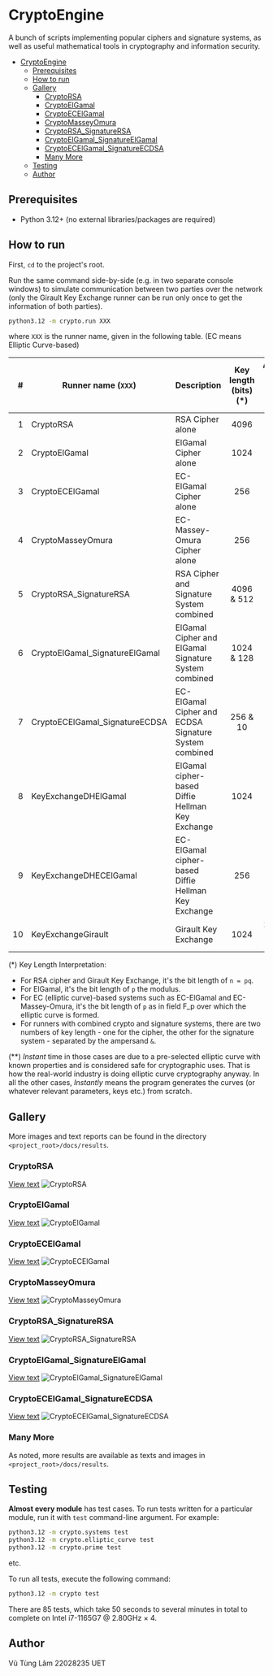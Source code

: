 # CryptoEngine

A bunch of scripts implementing popular ciphers and signature
systems, as well as useful mathematical tools in cryptography and
information security.

- [CryptoEngine](#cryptoengine)
  - [Prerequisites](#prerequisites)
  - [How to run](#how-to-run)
  - [Gallery](#gallery)
    - [CryptoRSA](#cryptorsa)
    - [CryptoElGamal](#cryptoelgamal)
    - [CryptoECElGamal](#cryptoecelgamal)
    - [CryptoMasseyOmura](#cryptomasseyomura)
    - [CryptoRSA\_SignatureRSA](#cryptorsa_signaturersa)
    - [CryptoElGamal\_SignatureElGamal](#cryptoelgamal_signatureelgamal)
    - [CryptoECElGamal\_SignatureECDSA](#cryptoecelgamal_signatureecdsa)
    - [Many More](#many-more)
  - [Testing](#testing)
  - [Author](#author)

## Prerequisites

- Python 3.12+ (no external libraries/packages are required)

## How to run

First, `cd` to the project's root.

Run the same command side-by-side (e.g. in two separate
console windows) to simulate communication between two
parties over the network (only the Girault Key Exchange
runner can be run only once to get the information of both
parties).

```sh
python3.12 -m crypto.run XXX
```

where `XXX` is the runner name, given in the following
table. (EC means Elliptic Curve-based)

|    # | Runner name (`XXX`)            | Description                                           | Key length (bits) (\*) | Approximate Time For Generating Key Pairs (seconds) |
| ---: | ------------------------------ | ----------------------------------------------------- | :--------------------: | :-------------------------------------------------: |
|    1 | CryptoRSA                      | RSA Cipher alone                                      |          4096          |                        5 - 6                        |
|    2 | CryptoElGamal                  | ElGamal Cipher alone                                  |          1024          |                        2 - 3                        |
|    3 | CryptoECElGamal                | EC-ElGamal Cipher alone                               |          256           |                  Instantly (\*\*)                   |
|    4 | CryptoMasseyOmura              | EC-Massey-Omura Cipher alone                          |          256           |                  Instantly (\*\*)                   |
|    5 | CryptoRSA_SignatureRSA         | RSA Cipher and Signature System combined              |       4096 & 512       |                (5 - 6) & (Instantly)                |
|    6 | CryptoElGamal_SignatureElGamal | ElGamal Cipher and ElGamal Signature System combined  |       1024 & 128       |                 (2 - 3) & (0.2 - 1)                 |
|    7 | CryptoECElGamal_SignatureECDSA | EC-ElGamal Cipher and ECDSA Signature System combined |        256 & 10        |          (Instantly (\*\*)) & (Instantly)           |
|    8 | KeyExchangeDHElGamal           | ElGamal cipher-based Diffie Hellman Key Exchange      |          1024          |                        2 - 3                        |
|    9 | KeyExchangeDHECElGamal         | EC-ElGamal cipher-based Diffie Hellman Key Exchange   |          256           |                  Instantly (\*\*)                   |
|   10 | KeyExchangeGirault             | Girault Key Exchange                                  |          1024          |            2 seconds to several minutes             |

(\*) Key Length Interpretation:

- For RSA cipher and Girault Key Exchange, it's the bit length of `n = pq`.
- For ElGamal, it's the bit length of `p` the modulus.
- For EC (elliptic curve)-based systems such as EC-ElGamal and EC-Massey-Omura, it's the bit length
    of `p` as in field F_p over which the elliptic curve is formed.
- For runners with combined crypto and signature systems, there are
    two numbers of key length - one for the cipher, the other for
    the signature system - separated by the ampersand `&`.

(\*\*) *Instant* time in those cases are due to a pre-selected
elliptic curve with known properties and is considered safe for
cryptographic uses. That is how the real-world industry is doing
elliptic curve cryptography anyway. In all the other cases,
*Instantly* means the program generates the curves (or whatever
relevant parameters, keys etc.) from scratch.

## Gallery

More images and text reports can be found in the directory `<project_root>/docs/results`.

### CryptoRSA

[View text](./docs/results/CryptoRSA.txt)
![CryptoRSA](./docs/results/CryptoRSA.png)

### CryptoElGamal

[View text](./docs/results/CryptoElGamal.txt)
![CryptoElGamal](./docs/results/CryptoElGamal.png)

### CryptoECElGamal

[View text](./docs/results/CryptoECElGamal.txt)
![CryptoECElGamal](./docs/results/CryptoECElGamal.png)

### CryptoMasseyOmura

[View text](./docs/results/CryptoMasseyOmura.txt)
![CryptoMasseyOmura](./docs/results/CryptoMasseyOmura.png)

### CryptoRSA_SignatureRSA

[View text](./docs/results/CryptoRSA_SignatureRSA.txt)
![CryptoRSA_SignatureRSA](./docs/results/CryptoRSA_SignatureRSA.png)

### CryptoElGamal_SignatureElGamal

[View text](./docs/results/CryptoElGamal_SignatureElGamal.txt)
![CryptoElGamal_SignatureElGamal](./docs/results/CryptoElGamal_SignatureElGamal.png)

### CryptoECElGamal_SignatureECDSA

[View text](./docs/results/CryptoECElGamal_SignatureECDSA.txt)
![CryptoECElGamal_SignatureECDSA](./docs/results/CryptoECElGamal_SignatureECDSA.png)

### Many More

As noted, more results are available as texts and images in `<project_root>/docs/results`.

## Testing

**Almost every module** has test cases. To run tests written
for a particular module, run it with `test` command-line
argument. For example:

```sh
python3.12 -m crypto.systems test
python3.12 -m crypto.elliptic_curve test
python3.12 -m crypto.prime test
```

etc.

To run all tests, execute the following command:

```sh
python3.12 -m crypto test
```

There are 85 tests, which take 50 seconds to
several minutes in total to complete on
Intel i7-1165G7 @ 2.80GHz × 4.

## Author

Vũ Tùng Lâm 22028235 UET
